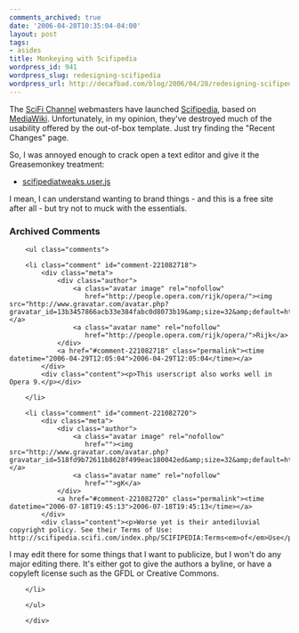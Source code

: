 ```yaml
---
comments_archived: true
date: '2006-04-28T10:35:04-04:00'
layout: post
tags:
- asides
title: Monkeying with Scifipedia
wordpress_id: 941
wordpress_slug: redesigning-scifipedia
wordpress_url: http://decafbad.com/blog/2006/04/28/redesigning-scifipedia
---
```

 <p>The <a href="http://www.scifi.com">SciFi Channel</a> webmasters have launched <a href="http://scifipedia.scifi.com/index.php/Main_Page">Scifipedia</a>, based on <a href="http://www.mediawiki.org/wiki/MediaWiki">MediaWiki</a>.  Unfortunately, in my opinion, they've destroyed much of the usability offered by the out-of-box template.  Just try finding the "Recent Changes" page.</p>
 <p>So, I was annoyed enough to crack open a text editor and give it the Greasemonkey treatment:</p>
     <ul>
     <li>
     <span><a href="http://decafbad.com/2006/04/scifipediatweaks.user.js">scifipediatweaks.user.js</a></span>
     </li>
     </ul>
 <p>I mean, I can understand wanting to brand things - and this is a free site after all - but try not to muck with the essentials.</p>

<div id="comments" class="comments archived-comments">
            <h3>Archived Comments</h3>
            
        <ul class="comments">
            
        <li class="comment" id="comment-221082718">
            <div class="meta">
                <div class="author">
                    <a class="avatar image" rel="nofollow" 
                       href="http://people.opera.com/rijk/opera/"><img src="http://www.gravatar.com/avatar.php?gravatar_id=13b3457866acb33e384fabc0d8073b19&amp;size=32&amp;default=http://mediacdn.disqus.com/1320279820/images/noavatar32.png"/></a>
                    <a class="avatar name" rel="nofollow" 
                       href="http://people.opera.com/rijk/opera/">Rijk</a>
                </div>
                <a href="#comment-221082718" class="permalink"><time datetime="2006-04-29T12:05:04">2006-04-29T12:05:04</time></a>
            </div>
            <div class="content"><p>This userscript also works well in Opera 9.</p></div>
            
        </li>
    
        <li class="comment" id="comment-221082720">
            <div class="meta">
                <div class="author">
                    <a class="avatar image" rel="nofollow" 
                       href=""><img src="http://www.gravatar.com/avatar.php?gravatar_id=518fd9b72611b8628f499eac180042ed&amp;size=32&amp;default=http://mediacdn.disqus.com/1320279820/images/noavatar32.png"/></a>
                    <a class="avatar name" rel="nofollow" 
                       href="">gK</a>
                </div>
                <a href="#comment-221082720" class="permalink"><time datetime="2006-07-18T19:45:13">2006-07-18T19:45:13</time></a>
            </div>
            <div class="content"><p>Worse yet is their antediluvial copyright policy. See their Terms of Use: http://scifipedia.scifi.com/index.php/SCIFIPEDIA:Terms<em>of</em>Use</p>

<p>I may edit there for some things that I want to publicize, but I won't do any major editing there. It's either got to give the authors a byline, or have a copyleft license such as the GFDL or Creative Commons.</p></div>
            
        </li>
    
        </ul>
    
        </div>
    